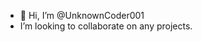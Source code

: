 - 👋 Hi, I’m @UnknownCoder001
- I’m looking to collaborate on any projects.



<!---
UnknownCoder00/UnknownCoder00 is a ✨ special ✨ repository because its `README.md` (this file) appears on your GitHub profile.
You can click the Preview link to take a look at your changes.
--->
